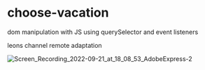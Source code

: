 # choose-vacation
dom manipulation with JS using querySelector and event listeners

leons channel remote adaptation

![Screen_Recording_2022-09-21_at_18_08_53_AdobeExpress-2](https://user-images.githubusercontent.com/93407223/191619974-2f62e0bb-edc6-4d21-bd1b-a938d324cdeb.gif)
